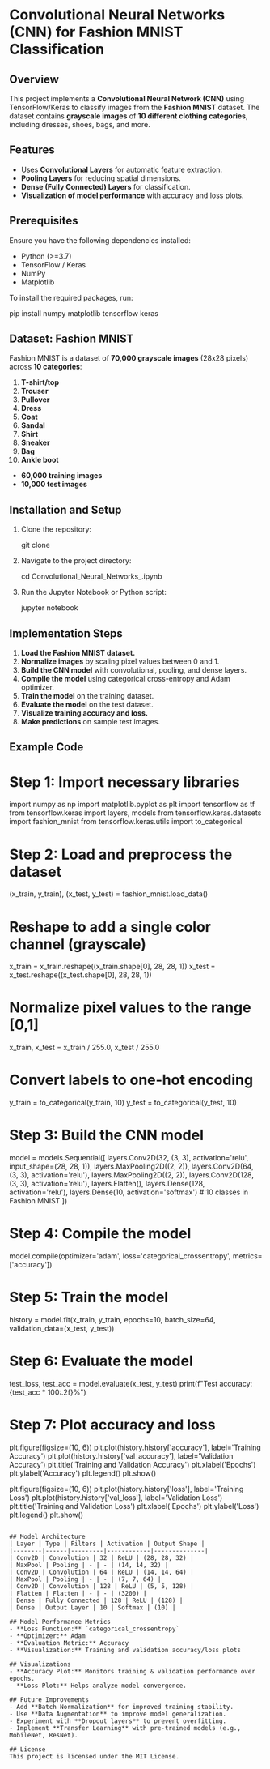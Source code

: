 # Convolutional Neural Networks (CNN) for Fashion MNIST Classification

## Overview
This project implements a **Convolutional Neural Network (CNN)** using TensorFlow/Keras to classify images from the **Fashion MNIST** dataset. The dataset contains **grayscale images** of **10 different clothing categories**, including dresses, shoes, bags, and more.

## Features
- Uses **Convolutional Layers** for automatic feature extraction.
- **Pooling Layers** for reducing spatial dimensions.
- **Dense (Fully Connected) Layers** for classification.
- **Visualization of model performance** with accuracy and loss plots.

## Prerequisites
Ensure you have the following dependencies installed:

- Python (>=3.7)
- TensorFlow / Keras
- NumPy
- Matplotlib

To install the required packages, run:


pip install numpy matplotlib tensorflow keras


## Dataset: Fashion MNIST
Fashion MNIST is a dataset of **70,000 grayscale images** (28x28 pixels) across **10 categories**:

1. **T-shirt/top**
2. **Trouser**
3. **Pullover**
4. **Dress**
5. **Coat**
6. **Sandal**
7. **Shirt**
8. **Sneaker**
9. **Bag**
10. **Ankle boot**

- **60,000 training images**
- **10,000 test images**

## Installation and Setup
1. Clone the repository:


   git clone 
   

2. Navigate to the project directory:

   cd Convolutional_Neural_Networks_.ipynb
 

3. Run the Jupyter Notebook or Python script:

   jupyter notebook


## Implementation Steps
1. **Load the Fashion MNIST dataset.**
2. **Normalize images** by scaling pixel values between 0 and 1.
3. **Build the CNN model** with convolutional, pooling, and dense layers.
4. **Compile the model** using categorical cross-entropy and Adam optimizer.
5. **Train the model** on the training dataset.
6. **Evaluate the model** on the test dataset.
7. **Visualize training accuracy and loss.**
8. **Make predictions** on sample test images.

## Example Code

# Step 1: Import necessary libraries
import numpy as np
import matplotlib.pyplot as plt
import tensorflow as tf
from tensorflow.keras import layers, models
from tensorflow.keras.datasets import fashion_mnist
from tensorflow.keras.utils import to_categorical

# Step 2: Load and preprocess the dataset
(x_train, y_train), (x_test, y_test) = fashion_mnist.load_data()

# Reshape to add a single color channel (grayscale)
x_train = x_train.reshape((x_train.shape[0], 28, 28, 1))
x_test = x_test.reshape((x_test.shape[0], 28, 28, 1))

# Normalize pixel values to the range [0,1]
x_train, x_test = x_train / 255.0, x_test / 255.0

# Convert labels to one-hot encoding
y_train = to_categorical(y_train, 10)
y_test = to_categorical(y_test, 10)

# Step 3: Build the CNN model
model = models.Sequential([
    layers.Conv2D(32, (3, 3), activation='relu', input_shape=(28, 28, 1)),
    layers.MaxPooling2D((2, 2)),
    layers.Conv2D(64, (3, 3), activation='relu'),
    layers.MaxPooling2D((2, 2)),
    layers.Conv2D(128, (3, 3), activation='relu'),
    layers.Flatten(),
    layers.Dense(128, activation='relu'),
    layers.Dense(10, activation='softmax')  # 10 classes in Fashion MNIST
])

# Step 4: Compile the model
model.compile(optimizer='adam',
              loss='categorical_crossentropy',
              metrics=['accuracy'])

# Step 5: Train the model
history = model.fit(x_train, y_train, epochs=10, batch_size=64, validation_data=(x_test, y_test))

# Step 6: Evaluate the model
test_loss, test_acc = model.evaluate(x_test, y_test)
print(f"Test accuracy: {test_acc * 100:.2f}%")

# Step 7: Plot accuracy and loss
plt.figure(figsize=(10, 6))
plt.plot(history.history['accuracy'], label='Training Accuracy')
plt.plot(history.history['val_accuracy'], label='Validation Accuracy')
plt.title('Training and Validation Accuracy')
plt.xlabel('Epochs')
plt.ylabel('Accuracy')
plt.legend()
plt.show()

plt.figure(figsize=(10, 6))
plt.plot(history.history['loss'], label='Training Loss')
plt.plot(history.history['val_loss'], label='Validation Loss')
plt.title('Training and Validation Loss')
plt.xlabel('Epochs')
plt.ylabel('Loss')
plt.legend()
plt.show()
```

## Model Architecture
| Layer | Type | Filters | Activation | Output Shape |
|--------|------|---------|------------|--------------|
| Conv2D | Convolution | 32 | ReLU | (28, 28, 32) |
| MaxPool | Pooling | - | - | (14, 14, 32) |
| Conv2D | Convolution | 64 | ReLU | (14, 14, 64) |
| MaxPool | Pooling | - | - | (7, 7, 64) |
| Conv2D | Convolution | 128 | ReLU | (5, 5, 128) |
| Flatten | Flatten | - | - | (3200) |
| Dense | Fully Connected | 128 | ReLU | (128) |
| Dense | Output Layer | 10 | Softmax | (10) |

## Model Performance Metrics
- **Loss Function:** `categorical_crossentropy`
- **Optimizer:** Adam
- **Evaluation Metric:** Accuracy
- **Visualization:** Training and validation accuracy/loss plots

## Visualizations
- **Accuracy Plot:** Monitors training & validation performance over epochs.
- **Loss Plot:** Helps analyze model convergence.

## Future Improvements
- Add **Batch Normalization** for improved training stability.
- Use **Data Augmentation** to improve model generalization.
- Experiment with **Dropout layers** to prevent overfitting.
- Implement **Transfer Learning** with pre-trained models (e.g., MobileNet, ResNet).

## License
This project is licensed under the MIT License.
